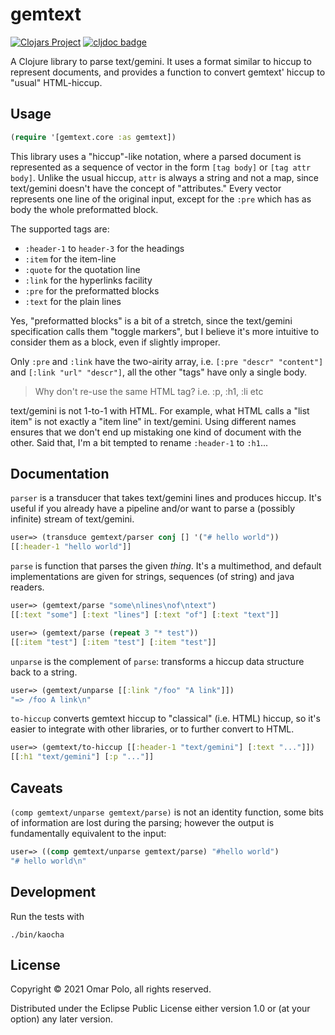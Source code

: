 # gemtext

[![Clojars
Project](https://img.shields.io/clojars/v/com.omarpolo/gemtext.svg)](https://clojars.org/com.omarpolo/gemtext)
[![cljdoc badge](https://cljdoc.org/badge/com.omarpolo/gemtext)](https://cljdoc.org/d/com.omarpolo/gemtext/CURRENT)



A Clojure library to parse text/gemini.  It uses a format similar to
hiccup to represent documents, and provides a function to convert
gemtext' hiccup to "usual" HTML-hiccup.

## Usage

```clojure
(require '[gemtext.core :as gemtext])
```

This library uses a "hiccup"-like notation, where a parsed document is
represented as a sequence of vector in the form `[tag body]` or `[tag
attr body]`.  Unlike the usual hiccup, `attr` is always a string and
not a map, since text/gemini doesn't have the concept of "attributes."
Every vector represents one line of the original input, except for the
`:pre` which has as body the whole preformatted block.

The supported tags are:

 - `:header-1` to `header-3` for the headings
 - `:item` for the item-line
 - `:quote` for the quotation line
 - `:link` for the hyperlinks facility
 - `:pre` for the preformatted blocks
 - `:text` for the plain lines

Yes, "preformatted blocks" is a bit of a stretch, since the
text/gemini specification calls them "toggle markers", but I believe
it's more intuitive to consider them as a block, even if slightly
improper.

Only `:pre` and `:link` have the two-airity array, i.e. `[:pre "descr"
"content"]` and `[:link "url" "descr"]`, all the other "tags" have
only a single body.

> Why don't re-use the same HTML tag?  i.e. :p, :h1, :li etc

text/gemini is not 1-to-1 with HTML.  For example, what HTML calls a
"list item" is not exactly a "item line" in text/gemini.  Using
different names ensures that we don't end up mistaking one kind of
document with the other.  Said that, I'm a bit tempted to rename
`:header-1` to `:h1`...

## Documentation

`parser` is a transducer that takes text/gemini lines and produces
hiccup.  It's useful if you already have a pipeline and/or want to
parse a (possibly infinite) stream of text/gemini.

```clojure
user=> (transduce gemtext/parser conj [] '("# hello world"))
[[:header-1 "hello world"]]
```

`parse` is function that parses the given *thing*.  It's a
multimethod, and default implementations are given for strings,
sequences (of string) and java readers.

```clojure
user=> (gemtext/parse "some\nlines\nof\ntext")
[[:text "some"] [:text "lines"] [:text "of"] [:text "text"]]

user=> (gemtext/parse (repeat 3 "* test"))
[[:item "test"] [:item "test"] [:item "test"]]
```

`unparse` is the complement of `parse`: transforms a hiccup data
structure back to a string.

```clojure
user=> (gemtext/unparse [[:link "/foo" "A link"]])
"=> /foo A link\n"
```

`to-hiccup` converts gemtext hiccup to "classical" (i.e. HTML) hiccup,
so it's easier to integrate with other libraries, or to further
convert to HTML.

```clojure
user=> (gemtext/to-hiccup [[:header-1 "text/gemini"] [:text "..."]])
[[:h1 "text/gemini"] [:p "..."]]
```

## Caveats

`(comp gemtext/unparse gemtext/parse)` is not an identity function,
some bits of information are lost during the parsing; however the
output is fundamentally equivalent to the input:

```clojure
user=> ((comp gemtext/unparse gemtext/parse) "#hello world")
"# hello world\n"
```

## Development

Run the tests with

	./bin/kaocha

## License

Copyright © 2021 Omar Polo, all rights reserved.

Distributed under the Eclipse Public License either version 1.0 or (at your option) any later version.
